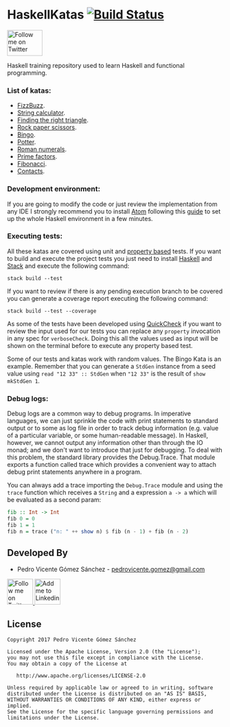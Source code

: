 # HaskellKatas [![Build Status](https://travis-ci.org/pedrovgs/HaskellKatas.svg?branch=master)](https://travis-ci.org/pedrovgs/HaskellKatas)

<img alt="Follow me on Twitter" src="https://upload.wikimedia.org/wikipedia/commons/thumb/1/1c/Haskell-Logo.svg/245px-Haskell-Logo.svg.png" height="60" width="82"/>

Haskell training repository used to learn Haskell and functional programming.

### List of katas:

* [FizzBuzz](http://codingdojo.org/cgi-bin/index.pl?KataFizzBuzz).
* [String calculator](http://osherove.com/tdd-kata-1/).
* [Finding the right triangle](https://gist.github.com/pedrovgs/32189838165fbe5c9e773ede534b97f4).
* [Rock paper scissors](http://agilekatas.co.uk/katas/RockPaperScissors-Kata).
* [Bingo](http://agilekatas.co.uk/katas/Bingo-Kata).
* [Potter](http://www.codingdojo.org/cgi-bin/index.pl?action=browse&id=KataPotter&revision=41).
* [Roman numerals](http://codingdojo.org/cgi-bin/index.pl?KataRomanNumerals).
* [Prime factors](https://www.rubyplus.com/articles/511-TDD-Beyond-Basics-Prime-Factors-Kata).
* [Fibonacci](https://medium.com/@chmeese/fibonacci-kata-93773b30dbb2#.3opu63eoj).
* [Contacts](https://github.com/Karumi/KataContactsJava).


### Development environment:

If you are going to modify the code or just review the implementation from any IDE I strongly recommend you to install [Atom](https://atom.io/) following this [guide](https://github.com/simonmichael/haskell-atom-setup) to set up the whole Haskell environment in a few minutes.

### Executing tests:

All these katas are covered using unit and [property based](https://en.wikipedia.org/wiki/QuickCheck) tests. If you want to build and execute the project tests you just need to install [Haskell](https://www.haskell.org/platform/) and [Stack](https://docs.haskellstack.org/en/stable/README/) and execute the following command:

```
stack build --test
```

If you want to review if there is any pending execution branch to be covered you can generate a coverage report executing the following command:

```
stack build --test --coverage
```

As some of the tests have been developed using [QuickCheck](https://wiki.haskell.org/Introduction_to_QuickCheck2) if you want to review the input used for our tests you can replace any ``property`` invocation in any spec for ``verboseCheck``. Doing this all the values used as input will be shown on the terminal before to execute any property based test.

Some of our tests and katas work with random values. The Bingo Kata is an example. Remember that you can generate a ``StdGen`` instance from a seed value using ``read "12 33" :: StdGen`` when ``"12 33"`` is the result of ``show mkStdGen 1``.

### Debug logs:

Debug logs are a common way to debug programs. In imperative languages, we can just sprinkle the code with print statements to standard output or to some as log file in order to track debug information (e.g. value of a particular variable, or some human-readable message). In Haskell, however, we cannot output any information other than through the IO monad; and we don't want to introduce that just for debugging. To deal with this problem, the standard library provides the Debug.Trace. That module exports a function called trace which provides a convenient way to attach debug print statements anywhere in a program.

You can always add a trace importing the ``Debug.Trace`` module and using the ``trace`` function which receives a ``String`` and a expression ``a -> a`` which will be evaluated as a second param:

```haskell
fib :: Int -> Int
fib 0 = 0
fib 1 = 1
fib n = trace ("n: " ++ show n) $ fib (n - 1) + fib (n - 2)
```

Developed By
------------

* Pedro Vicente Gómez Sánchez - <pedrovicente.gomez@gmail.com>

<a href="https://twitter.com/pedro_g_s">
  <img alt="Follow me on Twitter" src="https://image.freepik.com/iconos-gratis/twitter-logo_318-40209.jpg" height="60" width="60"/>
</a>
<a href="https://es.linkedin.com/in/pedrovgs">
  <img alt="Add me to Linkedin" src="https://image.freepik.com/iconos-gratis/boton-del-logotipo-linkedin_318-84979.png" height="60" width="60"/>
</a>

License
-------

    Copyright 2017 Pedro Vicente Gómez Sánchez

    Licensed under the Apache License, Version 2.0 (the "License");
    you may not use this file except in compliance with the License.
    You may obtain a copy of the License at

       http://www.apache.org/licenses/LICENSE-2.0

    Unless required by applicable law or agreed to in writing, software
    distributed under the License is distributed on an "AS IS" BASIS,
    WITHOUT WARRANTIES OR CONDITIONS OF ANY KIND, either express or implied.
    See the License for the specific language governing permissions and
    limitations under the License.
